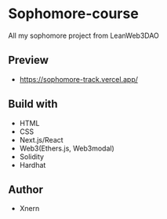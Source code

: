 # Sophomore-course

  All my sophomore project from LeanWeb3DAO

  ## Preview

  - https://sophomore-track.vercel.app/

  ## Build with

  - HTML
  - CSS
  - Next.js/React
  - Web3(Ethers.js, Web3modal)
  - Solidity
  - Hardhat

  ## Author

  - Xnern
